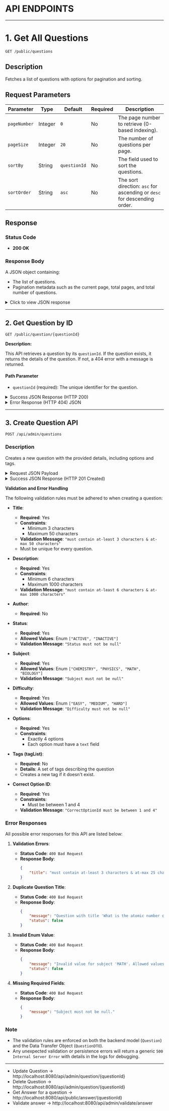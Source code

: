 
# API ENDPOINTS

---

# 1. Get All Questions

``` GET /public/questions ```

## Description

Fetches a list of questions with options for pagination and sorting.



## Request Parameters

| Parameter    | Type    | Default   | Required | Description                                       |
|--------------|---------|-----------|----------|---------------------------------------------------|
| `pageNumber` | Integer | `0`       | No       | The page number to retrieve (0-based indexing).   |
| `pageSize`   | Integer | `20`      | No       | The number of questions per page.                |
| `sortBy`     | String  | `questionId` | No    | The field used to sort the questions.            |
| `sortOrder`  | String  | `asc`     | No       | The sort direction: `asc` for ascending or `desc` for descending order. |



## Response

### Status Code
- **200 OK**

### Response Body
A JSON object containing:
- The list of questions.
- Pagination metadata such as the current page, total pages, and total number of questions.

<details>
  <summary>Click to view JSON response</summary>

<pre>
    <code>
{
    "content": [
        {
            "questionId": 1,
            "title": "What is the atomic number of Hydrogen?",
            "description": "Choose the correct answer.",
            "author": "Kushidhar",
            "status": "ACTIVE",
            "subject": "CHEMISTRY",
            "difficulty": "EASY",
            "options": [
                {
                    "optionId": 1,
                    "text": "1"
                },
                {
                    "optionId": 2,
                    "text": "2"
                },
                {
                    "optionId": 3,
                    "text": "3"
                },
                {
                    "optionId": 4,
                    "text": "4"
                }
            ],
            "tagList": [
                {
                    "tagId": 3,
                    "text": "atomic_number"
                },
                {
                    "tagId": 2,
                    "text": "hydrogen"
                },
                {
                    "tagId": 1,
                    "text": "periodic_table"
                }
            ],
            "correctOptionId": null
        }
    ],
    "pageNumber": 0,
    "pageSize": 2,
    "totalElements": 1,
    "totalPages": 1,
    "lastPage": true
}
 </code>
  </pre>
</details>

---

## 2. Get Question by ID

```GET /public/question/{questionId}```

**Description:**

This API retrieves a question by its `questionId`. 
If the question exists, it returns the details of the question.
If not, a 404 error with a message is returned.


#### Path Parameter
- `questionId` (required): The unique identifier for the question.

<details>
  <summary>Success JSON Response (HTTP 200) </summary>
<pre>
    <code>
  {
    "questionId": 1,
    "title": "What is the atomic number of Hydrogen?",
    "description": "Choose the correct answer.",
    "author": "Kushidhar",
    "status": "ACTIVE",
    "subject": "CHEMISTRY",
    "difficulty": "EASY",
    "options": [
      { "optionId": 1, "text": "1" },
      { "optionId": 2, "text": "2" },
      { "optionId": 3, "text": "3" },
      { "optionId": 4, "text": "4" }
    ],
    "tagList": [
      { "tagId": 1, "text": "periodic_table" },
      { "tagId": 3, "text": "atomic_number" },
      { "tagId": 2, "text": "hydrogen" }
    ],
    "correctOptionId": null
  }
 </code>
  </pre>
</details>

<details>
  <summary>Error Response (HTTP 404) JSON</summary>
<pre>
    <code>
{
  "message": "Question not found with questionId: 11",
  "status": false
}
 </code>
  </pre>
</details>

---

## 3. Create Question API

`POST /api/admin/questions`

### Description
Creates a new question with the provided details, including options and tags.

<details>
<summary>Request JSON Payload </summary>
<pre>
    <code>
{
    "title": "What is the atomic number of Hydrogen?",
    "description": "Choose the correct answer.",
    "subject": "CHEMISTRY",
    "difficulty": "EASY",
    "status": "ACTIVE",
    "author": "Kushidhar",
    "options": [
        {
            "text": "1"
        },
        {
            "text": "2"
        },
        {
            "text": "3"
        },
        {
            "text": "4"
        }
    ],
    "tagList": [
        {
            "text": "atomic_number"
        },
        {
            "text": "hydrogen"
        },
        {
            "text": "periodic_table"
        }
    ],
    "correctOptionId": 1
}
 </code>
  </pre>
</details>

<details>
  <summary>Success JSON Response (HTTP 201 Created) </summary>
<pre>
    <code>
{
    "questionId": 1,
    "title": "What is the atomic number of Hydrogen?",
    "description": "Choose the correct answer.",
    "author": "Kushidhar",
    "status": "ACTIVE",
    "subject": "CHEMISTRY",
    "difficulty": "EASY",
    "options": [
        {
            "optionId": 1,
            "text": "1"
        },
        {
            "optionId": 2,
            "text": "2"
        },
        {
            "optionId": 3,
            "text": "3"
        },
        {
            "optionId": 4,
            "text": "4"
        }
    ],
    "tagList": [
        {
            "tagId": 1,
            "text": "atomic_number"
        },
        {
            "tagId": 2,
            "text": "hydrogen"
        },
        {
            "tagId": 3,
            "text": "periodic_table"
        }
    ],
    "correctOptionId": 1
}
 </code>
  </pre>
</details>


**Validation and Error Handling**

The following validation rules must be adhered to when creating a question:
- **Title**:
    - **Required**: Yes
    - **Constraints**:
        - Minimum 3 characters
        - Maximum 50 characters
    - **Validation Message**: `"must contain at-least 3 characters & at-max 50 characters"`
    - Must be unique for every question. 
  
- **Description**:
    - **Required**: Yes
    - **Constraints**:
        - Minimum 6 characters
        - Maximum 1000 characters
    - **Validation Message**: `"must contain at-least 6 characters & at-max 1000 characters"`

- **Author**:
    - **Required**: No

- **Status**:
    - **Required**: Yes
    - **Allowed Values**: Enum `["ACTIVE", "INACTIVE"]`
    - **Validation Message**: `"Status must not be null"`

- **Subject**:
    - **Required**: Yes
    - **Allowed Values**: Enum `["CHEMISTRY", "PHYSICS", "MATH", "BIOLOGY"]`
    - **Validation Message**: `"Subject must not be null"`

- **Difficulty**:
    - **Required**: Yes
    - **Allowed Values**: Enum `["EASY", "MEDIUM", "HARD"]`
    - **Validation Message**: `"Difficulty must not be null"`

- **Options**:
    - **Required**: Yes
    - **Constraints**:
        - Exactly 4 options
        - Each option must have a `text` field

- **Tags (tagList)**:
    - **Required**: No
    - **Details**: A set of tags describing the question
    - Creates a new tag if it doesn't exist.

- **Correct Option ID**:
    - **Required**: Yes
    - **Constraints**:
        - Must be between 1 and 4
    - **Validation Message**: `"CorrectOptionId must be between 1 and 4"`

### Error Responses
All possible error responses for this API are listed below:

1. **Validation Errors**:
    - **Status Code**: `400 Bad Request`
    - **Response Body**:
        ```json
        {
            "title": "must contain at-least 3 characters & at-max 25 characters"
        }
       ```

2. **Duplicate Question Title**:
    - **Status Code**: `400 Bad Request`
    - **Response Body**:
      ```json
      {
          "message": "Question with title 'What is the atomic number of Hydrogen?' already exists!!!",
          "status": false
      }
      ```

3. **Invalid Enum Value**:
    - **Status Code**: `400 Bad Request`
    - **Response Body**:
      ```json
      {
          "message": "Invalid value for subject 'MATH'. Allowed values are [OTHERS, CHEMISTRY, BIOLOGY, MATHEMATICS, PHYSICS].",
          "status": false
      }
      ```

4. **Missing Required Fields**:
    - **Status Code**: `400 Bad Request`
    - **Response Body**:
      ```json
      {
          "message": "Subject must not be null."
      }
      ```

### Note
- The validation rules are enforced on both the backend model (`Question`) and the Data Transfer Object (`QuestionDTO`).
- Any unexpected validation or persistence errors will return a generic `500 Internal Server Error` with details in the logs for debugging.

---
- Update Question -> http://localhost:8080/api/admin/question/{questionId}
- Delete Question -> http://localhost:8080/api/admin/question/{questionId}
- Get Answer for a question -> http://localhost:8080/api/public/answer/{questionId}
- Validate answer -> http://localhost:8080/api/admin/validate/answer
